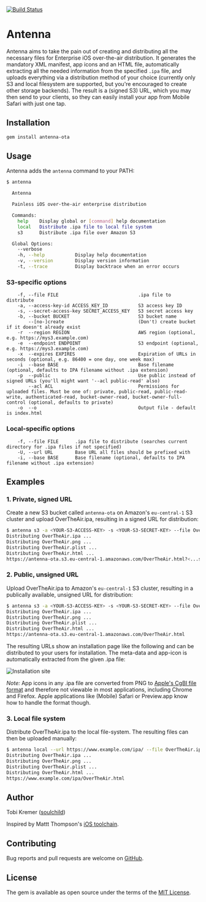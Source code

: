 [![Build Status](https://travis-ci.org/soulchild/antenna.svg?branch=master)](https://travis-ci.org/soulchild/antenna)

# Antenna

Antenna aims to take the pain out of creating and distributing all the necessary files for Enterprise iOS over-the-air distribution. It generates the mandatory XML manifest, app icons and an HTML file, automatically extracting all the needed information from the specified `.ipa` file, and uploads everything via a distribution method of your choice (currently only S3 and local filesystem are supported, but you're encouraged to create other storage backends). The result is a (signed S3) URL, which you may then send to your clients, so they can easily install your app from Mobile Safari with just one tap.

## Installation

```bash
gem install antenna-ota
```

## Usage

Antenna adds the `antenna` command to your PATH:

```bash
$ antenna

  Antenna

  Painless iOS over-the-air enterprise distribution

  Commands:
    help    Display global or [command] help documentation
    local   Distribute .ipa file to local file system
    s3      Distribute .ipa file over Amazon S3

  Global Options:
    --verbose
    -h, --help           Display help documentation
    -v, --version        Display version information
    -t, --trace          Display backtrace when an error occurs
```

### S3-specific options

```
    -f, --file FILE                             .ipa file to distribute
    -a, --access-key-id ACCESS_KEY_ID           S3 access key ID
    -s, --secret-access-key SECRET_ACCESS_KEY   S3 secret access key
    -b, --bucket BUCKET                         S3 bucket name
        --[no-]create                           (Don't) create bucket if it doesn't already exist
    -r  --region REGION                         AWS region (optional, e.g. https://mys3.example.com)
    -e  --endpoint ENDPOINT                     S3 endpoint (optional, e.g. https://mys3.example.com)
    -x  --expires EXPIRES                       Expiration of URLs in seconds (optional, e.g. 86400 = one day, one week max)
    -i  --base BASE                             Base filename (optional, defaults to IPA filename without .ipa extension)
    -p  --public                                Use public instead of signed URLs (you'll might want '--acl public-read' also)
        --acl ACL                               Permissions for uploaded files. Must be one of: private, public-read, public-read-write, authenticated-read, bucket-owner-read, bucket-owner-full-control (optional, defaults to private)
    -o  --o                                     Output file - default is index.html
```

### Local-specific options

```
    -f, --file FILE      .ipa file to distribute (searches current directory for .ipa files if not specified)
    -U, --url URL        Base URL all files should be prefixed with
    -i, --base BASE      Base filename (optional, defaults to IPA filename without .ipa extension)
```

## Examples

### 1. Private, signed URL

Create a new S3 bucket called `antenna-ota` on Amazon's `eu-central-1` S3 cluster and upload OverTheAir.ipa, resulting in a signed URL for distribution:

```bash
$ antenna s3 -a <YOUR-S3-ACCESS-KEY> -s <YOUR-S3-SECRET-KEY> --file OverTheAir.ipa --region eu-central-1 --create --bucket antenna-ota
Distributing OverTheAir.ipa ...
Distributing OverTheAir.png ...
Distributing OverTheAir.plist ...
Distributing OverTheAir.html ...
https://antenna-ota.s3.eu-central-1.amazonaws.com/OverTheAir.html?<...signing-parameters...>
```

### 2. Public, unsigned URL

Upload OverTheAir.ipa to Amazon's `eu-central-1` S3 cluster, resulting in a publically available, unsigned URL for distribution:

```bash
$ antenna s3 -a <YOUR-S3-ACCESS-KEY> -s <YOUR-S3-SECRET-KEY> --file OverTheAir.ipa --public --acl public-read --region eu-central-1 --bucket antenna-ota
Distributing OverTheAir.ipa ...
Distributing OverTheAir.png ...
Distributing OverTheAir.plist ...
Distributing OverTheAir.html ...
https://antenna-ota.s3.eu-central-1.amazonaws.com/OverTheAir.html
```

The resulting URLs show an installation page like the following and can be distributed to your users for installation. The meta-data and app-icon is automatically extracted from the given .ipa file:

![Installation site](https://raw.githubusercontent.com/soulchild/antenna/master/assets/example-installation.png)

_Note:_ App icons in any .ipa file are converted from PNG to [Apple's CgBI file format](http://iphonedevwiki.net/index.php/CgBI_file_format) and therefore not viewable in most applications, including Chrome and Firefox. Apple applications like (Mobile) Safari or Preview.app know how to handle the format though.

### 3. Local file system

Distribute OverTheAir.ipa to the local file-system. The resulting files can then be uploaded manually:

```bash
$ antenna local --url https://www.example.com/ipa/ --file OverTheAir.ipa
Distributing OverTheAir.ipa ...
Distributing OverTheAir.png ...
Distributing OverTheAir.plist ...
Distributing OverTheAir.html ...
https://www.example.com/ipa/OverTheAir.html
```

## Author

Tobi Kremer ([soulchild](https://www.github.com/soulchild))

Inspired by Mattt Thompson's [iOS toolchain](https://github.com/nomad).

## Contributing

Bug reports and pull requests are welcome on [GitHub](https://github.com/soulchild/antenna).

## License

The gem is available as open source under the terms of the [MIT License](http://opensource.org/licenses/MIT).
